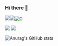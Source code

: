 ### Hi there 👋
<img src="https://img.shields.io/badge/java-007396?style=for-the-badge&logo=OpenJDK&logoColor=white"><img src="https://img.shields.io/badge/Python-3776AB?style=for-the-badge&logo=Python&logoColor=white">![C](https://img.shields.io/badge/c-%2300599C.svg?style=for-the-badge&logo=c&logoColor=white)

<img src="https://img.shields.io/badge/MySQL-4479A1?style=for-the-badge&logo=MySQL&logoColor=white">
<a href="https://www.notion.so/Kang-Seung-Min-908fc2230a7744c3bf4feaa358b46f15" target="_blank"><img src="https://img.shields.io/badge/Notion-000000?style=for-the-badge&logo=Notion&logoColor=FFFFFF"/></a>

![Anurag's GitHub stats](https://github-readme-stats.vercel.app/api?username=Seungminin&show_icons=true&theme=radical)

<!--
**Seungminin/Seungminin** is a ✨ _special_ ✨ repository because its `README.md` (this file) appears on your GitHub profile.

Here are some ideas to get you started:

- 🔭 I’m currently working on ...
- 🌱 I’m currently learning ...ds
- 👯 I’m looking to collaborate on ...
- 🤔 I’m looking for help with ...
- 💬 Ask me about ...
- 📫 How to reach me: ...
- 😄 Pronouns: ...
- ⚡ Fun fact: ...
-->
